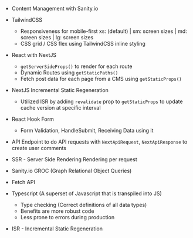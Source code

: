 
* Content Management with Sanity.io

* TailwindCSS
  - Responsiveness for mobile-first xs: (default) | sm: screen sizes | md: screen sizes | lg: screen sizes
  - CSS grid / CSS flex using TailwindCSS inline styling

* React with NextJS
  - `getServerSideProps()` to render for each route
  - Dynamic Routes using `getStaticPaths()`
  - Fetch post data for each page from a CMS using `getStaticProps()`

* NextJS Incremental Static Regeneration
  - Utilized ISR by adding `revalidate` prop to `getStaticProps` to update cache version at specific interval

* React Hook Form
  - Form Validation, HandleSubmit, Receiving Data using it

* API Endpoint to do API requests with `NextApiRequest`, `NextApiResponse` to     create user comments
* SSR - Server Side Rendering Rendering per request

* Sanity.io GROC (Graph Relational Object Queries)

* Fetch API

* Typescript (A superset of Javascript that is transpiled into JS)
  - Type checking (Correct definitions of all data types)
  - Benefits are more robust code
  - Less prone to errors during production

* ISR - Incremental Static Regeneration